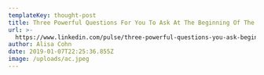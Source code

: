 ```yaml
---
templateKey: thought-post
title: Three Powerful Questions For You To Ask At The Beginning Of The Year
url: >-
  https://www.linkedin.com/pulse/three-powerful-questions-you-ask-beginning-year-alisa-cohn/
author: Alisa Cohn
date: 2019-01-07T22:25:36.855Z
image: /uploads/ac.jpeg
---
```


